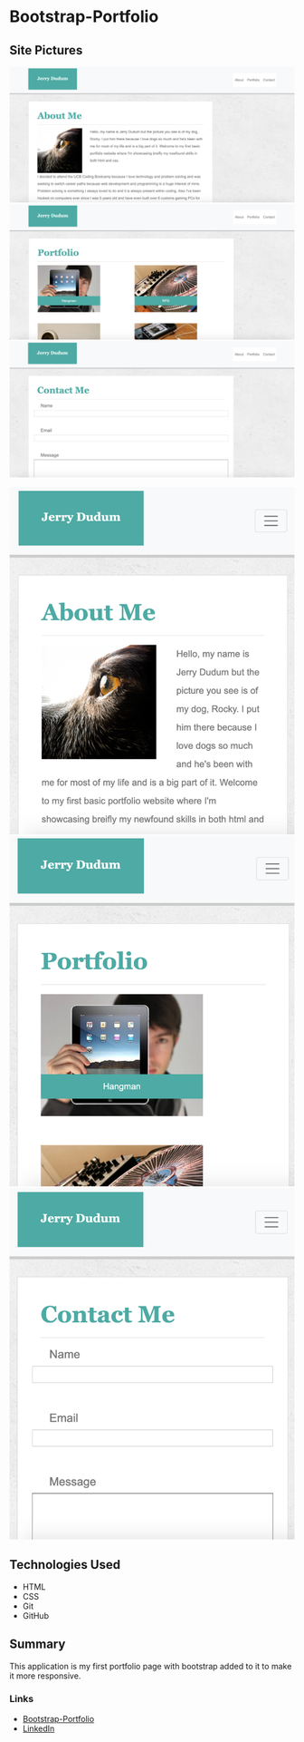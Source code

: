 # Bootstrap-Portfolio

## Site Pictures

![Image](assets/images/p1.png)
![Image](assets/images/p2.png)
![Image](assets/images/p3.png)

![Image](assets/images/p4.png)
![Image](assets/images/p5.png)
![Image](assets/images/p6.png)

## Technologies Used
- HTML 
- CSS
- Git
- GitHub

## Summary

This application is my first portfolio page with bootstrap added to it to make it more responsive.

### Links
- [Bootstrap-Portfolio](https://jerry-dudum.github.io/Bootstrap-Portfolio/)
- [LinkedIn](https://www.linkedin.com/in/jsdudum/)